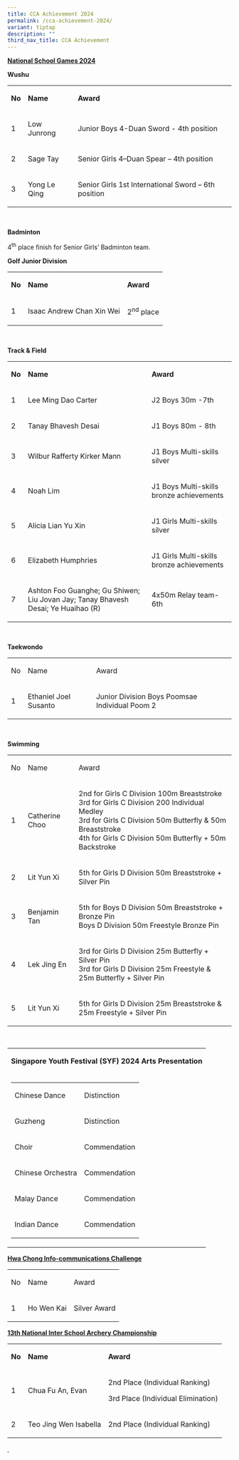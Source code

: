 ```yaml
---
title: CCA Achievement 2024
permalink: /cca-achievement-2024/
variant: tiptap
description: ""
third_nav_title: CCA Achievement
---
```

<p><strong><u>National School Games 2024</u></strong>
</p>
<p><strong>Wushu</strong>
</p>
<table style="minWidth: 75px">
<colgroup>
<col>
<col>
<col>
</colgroup>
<tbody>
<tr>
<td rowspan="1" colspan="1">
<p><strong>No</strong>
</p>
</td>
<td rowspan="1" colspan="1">
<p><strong>Name</strong>
</p>
</td>
<td rowspan="1" colspan="1">
<p><strong>Award</strong>
</p>
</td>
</tr>
<tr>
<td rowspan="1" colspan="1">
<p>1</p>
</td>
<td rowspan="1" colspan="1">
<p>Low Junrong</p>
</td>
<td rowspan="1" colspan="1">
<p>Junior Boys 4-Duan Sword - 4th position</p>
</td>
</tr>
<tr>
<td rowspan="1" colspan="1">
<p>2</p>
</td>
<td rowspan="1" colspan="1">
<p>Sage Tay</p>
</td>
<td rowspan="1" colspan="1">
<p>Senior Girls 4–Duan Spear – 4th position</p>
</td>
</tr>
<tr>
<td rowspan="1" colspan="1">
<p>3</p>
</td>
<td rowspan="1" colspan="1">
<p>Yong Le Qing</p>
</td>
<td rowspan="1" colspan="1">
<p>Senior Girls 1st International Sword – 6th position</p>
</td>
</tr>
</tbody>
</table>
<p>&nbsp;</p>
<p><strong>Badminton</strong>
</p>
<p>4<sup>th</sup> place finish for Senior Girls’ Badminton team.</p>
<p><strong>Golf Junior Division</strong>
</p>
<table style="minWidth: 75px">
<colgroup>
<col>
<col>
<col>
</colgroup>
<tbody>
<tr>
<td rowspan="1" colspan="1">
<p><strong>No</strong>
</p>
</td>
<td rowspan="1" colspan="1">
<p><strong>Name</strong>
</p>
</td>
<td rowspan="1" colspan="1">
<p><strong>Award</strong>
</p>
</td>
</tr>
<tr>
<td rowspan="1" colspan="1">
<p>1</p>
</td>
<td rowspan="1" colspan="1">
<p>Isaac Andrew Chan Xin Wei</p>
</td>
<td rowspan="1" colspan="1">
<p>2<sup>nd</sup> place</p>
</td>
</tr>
</tbody>
</table>
<p>&nbsp;</p>
<p><strong>Track &amp; Field</strong>
</p>
<table style="minWidth: 75px">
<colgroup>
<col>
<col>
<col>
</colgroup>
<tbody>
<tr>
<td rowspan="1" colspan="1">
<p><strong>No</strong>
</p>
</td>
<td rowspan="1" colspan="1">
<p><strong>Name</strong>
</p>
</td>
<td rowspan="1" colspan="1">
<p><strong>Award</strong>
</p>
</td>
</tr>
<tr>
<td rowspan="1" colspan="1">
<p>1</p>
</td>
<td rowspan="1" colspan="1">
<p>Lee Ming Dao Carter</p>
</td>
<td rowspan="1" colspan="1">
<p>J2 Boys 30m -7th</p>
</td>
</tr>
<tr>
<td rowspan="1" colspan="1">
<p>2</p>
</td>
<td rowspan="1" colspan="1">
<p>Tanay Bhavesh Desai</p>
</td>
<td rowspan="1" colspan="1">
<p>J1 Boys 80m - 8th</p>
</td>
</tr>
<tr>
<td rowspan="1" colspan="1">
<p>3</p>
</td>
<td rowspan="1" colspan="1">
<p>Wilbur Rafferty Kirker Mann</p>
</td>
<td rowspan="1" colspan="1">
<p>J1 Boys Multi-skills silver</p>
</td>
</tr>
<tr>
<td rowspan="1" colspan="1">
<p>4</p>
</td>
<td rowspan="1" colspan="1">
<p>Noah Lim</p>
</td>
<td rowspan="1" colspan="1">
<p>J1 Boys Multi-skills bronze achievements</p>
</td>
</tr>
<tr>
<td rowspan="1" colspan="1">
<p>5</p>
</td>
<td rowspan="1" colspan="1">
<p>Alicia Lian Yu Xin</p>
</td>
<td rowspan="1" colspan="1">
<p>J1 Girls Multi-skills silver</p>
</td>
</tr>
<tr>
<td rowspan="1" colspan="1">
<p>6</p>
</td>
<td rowspan="1" colspan="1">
<p>Elizabeth Humphries</p>
</td>
<td rowspan="1" colspan="1">
<p>J1 Girls Multi-skills bronze achievements</p>
</td>
</tr>
<tr>
<td rowspan="1" colspan="1">
<p>7</p>
</td>
<td rowspan="1" colspan="1">
<p>Ashton Foo Guanghe; Gu Shiwen; Liu Jovan Jay; Tanay Bhavesh Desai; Ye
Huaihao (R)</p>
</td>
<td rowspan="1" colspan="1">
<p></p>
<p></p>
<p></p>
<p>4x50m Relay team- 6th</p>
</td>
</tr>
</tbody>
</table>
<p>&nbsp;</p>
<p><strong>Taekwondo</strong>
</p>
<table style="minWidth: 75px">
<colgroup>
<col>
<col>
<col>
</colgroup>
<tbody>
<tr>
<td rowspan="1" colspan="1">
<p>No</p>
</td>
<td rowspan="1" colspan="1">
<p>Name</p>
</td>
<td rowspan="1" colspan="1">
<p>Award</p>
</td>
</tr>
<tr>
<td rowspan="1" colspan="1">
<p>1</p>
</td>
<td rowspan="1" colspan="1">
<p>Ethaniel Joel Susanto</p>
</td>
<td rowspan="1" colspan="1">
<p>Junior Division Boys Poomsae Individual Poom 2</p>
</td>
</tr>
</tbody>
</table>
<p>&nbsp;</p>
<p><strong>Swimming</strong>
</p>
<table style="minWidth: 75px">
<colgroup>
<col>
<col>
<col>
</colgroup>
<tbody>
<tr>
<td rowspan="1" colspan="1">
<p>No</p>
</td>
<td rowspan="1" colspan="1">
<p>Name</p>
</td>
<td rowspan="1" colspan="1">
<p>Award</p>
</td>
</tr>
<tr>
<td rowspan="1" colspan="1">
<p>1</p>
</td>
<td rowspan="1" colspan="1">
<p>Catherine Choo</p>
</td>
<td rowspan="1" colspan="1">
<p>2nd for Girls C Division 100m Breaststroke
<br>3rd for Girls C Division 200 Individual Medley
<br>3rd for Girls C Division 50m Butterfly &amp; 50m Breaststroke
<br>4th for Girls C Division 50m Butterfly + 50m Backstroke</p>
</td>
</tr>
<tr>
<td rowspan="1" colspan="1">
<p>2</p>
</td>
<td rowspan="1" colspan="1">
<p>Lit Yun Xi</p>
</td>
<td rowspan="1" colspan="1">
<p>5th for Girls D Division 50m Breaststroke + Silver Pin</p>
</td>
</tr>
<tr>
<td rowspan="1" colspan="1">
<p>3</p>
</td>
<td rowspan="1" colspan="1">
<p>Benjamin Tan</p>
</td>
<td rowspan="1" colspan="1">
<p>5th for Boys D Division 50m Breaststroke + Bronze Pin
<br>Boys D Division 50m Freestyle Bronze Pin</p>
</td>
</tr>
<tr>
<td rowspan="1" colspan="1">
<p>4</p>
</td>
<td rowspan="1" colspan="1">
<p>Lek Jing En</p>
</td>
<td rowspan="1" colspan="1">
<p>3rd for Girls D Division 25m Butterfly + Silver Pin
<br>3rd for Girls D Division 25m Freestyle &amp; 25m Butterfly + Silver Pin</p>
</td>
</tr>
<tr>
<td rowspan="1" colspan="1">
<p>5</p>
</td>
<td rowspan="1" colspan="1">
<p>Lit Yun Xi</p>
</td>
<td rowspan="1" colspan="1">
<p>5th for Girls D Division 25m Breaststroke &amp;&nbsp; 25m Freestyle +
Silver Pin</p>
</td>
</tr>
</tbody>
</table>
<p>&nbsp;</p>
<table style="minWidth: 25px">
<colgroup>
<col>
</colgroup>
<tbody>
<tr>
<td rowspan="1" colspan="1">
<p><strong>Singapore Youth Festival (SYF) 2024 Arts Presentation</strong>
</p>
</td>
</tr>
<tr>
<td rowspan="1" colspan="1">
<p></p>
<table style="minWidth: 50px">
<colgroup>
<col>
<col>
</colgroup>
<tbody>
<tr>
<td rowspan="1" colspan="1">
<p>Chinese Dance</p>
</td>
<td rowspan="1" colspan="1">
<p>Distinction</p>
</td>
</tr>
<tr>
<td rowspan="1" colspan="1">
<p>Guzheng</p>
</td>
<td rowspan="1" colspan="1">
<p>Distinction</p>
</td>
</tr>
<tr>
<td rowspan="1" colspan="1">
<p>Choir</p>
</td>
<td rowspan="1" colspan="1">
<p>Commendation</p>
</td>
</tr>
<tr>
<td rowspan="1" colspan="1">
<p>Chinese Orchestra</p>
</td>
<td rowspan="1" colspan="1">
<p>Commendation</p>
</td>
</tr>
<tr>
<td rowspan="1" colspan="1">
<p>Malay Dance</p>
</td>
<td rowspan="1" colspan="1">
<p>Commendation</p>
</td>
</tr>
<tr>
<td rowspan="1" colspan="1">
<p>Indian Dance</p>
</td>
<td rowspan="1" colspan="1">
<p>Commendation</p>
</td>
</tr>
</tbody>
</table>
<p></p>
</td>
</tr>
</tbody>
</table>
<p><strong><u>Hwa Chong Info-communications Challenge</u></strong>
</p>
<table style="minWidth: 75px">
<colgroup>
<col>
<col>
<col>
</colgroup>
<tbody>
<tr>
<td rowspan="1" colspan="1">
<p>No</p>
</td>
<td rowspan="1" colspan="1">
<p>Name</p>
</td>
<td rowspan="1" colspan="1">
<p>Award</p>
</td>
</tr>
<tr>
<td rowspan="1" colspan="1">
<p>1</p>
</td>
<td rowspan="1" colspan="1">
<p>Ho Wen Kai</p>
</td>
<td rowspan="1" colspan="1">
<p>Silver Award</p>
</td>
</tr>
</tbody>
</table>
<p><strong><u>13th National Inter School Archery Championship</u></strong>
</p>
<table style="minWidth: 75px">
<colgroup>
<col>
<col>
<col>
</colgroup>
<tbody>
<tr>
<td rowspan="1" colspan="1">
<p><strong>No</strong>
</p>
</td>
<td rowspan="1" colspan="1">
<p><strong>Name</strong>
</p>
</td>
<td rowspan="1" colspan="1">
<p><strong>Award</strong>
</p>
</td>
</tr>
<tr>
<td rowspan="1" colspan="1">
<p>1</p>
</td>
<td rowspan="1" colspan="1">
<p>Chua Fu An, Evan</p>
</td>
<td rowspan="1" colspan="1">
<p>2nd Place (Individual Ranking)</p>
<p>3rd Place (Individual Elimination)</p>
</td>
</tr>
<tr>
<td rowspan="1" colspan="1">
<p>2</p>
</td>
<td rowspan="1" colspan="1">
<p>Teo Jing Wen Isabella</p>
</td>
<td rowspan="1" colspan="1">
<p>2nd Place (Individual Ranking)</p>
</td>
</tr>
</tbody>
</table>
<p><strong><u>&nbsp;</u></strong>
</p>